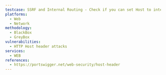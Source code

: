 ```yaml
---
testcase: SSRF and Internal Routing - Check if you can set Host to internal domains or IPs (e.g., Host; admin.internal.local or Host; 127.0.0.1) and receive back internal content or observe DNS lookups to attacker-controlled domains. Web (HTTP/HTTPS) service
platforms: 
  - Web
  - Network
methodology: 
  - BlackBox
  - GreyBox
vulnerabilities:
  - HTTP Host header attacks
services:
  - WEB
references:
  - https://portswigger.net/web-security/host-header
---
```

